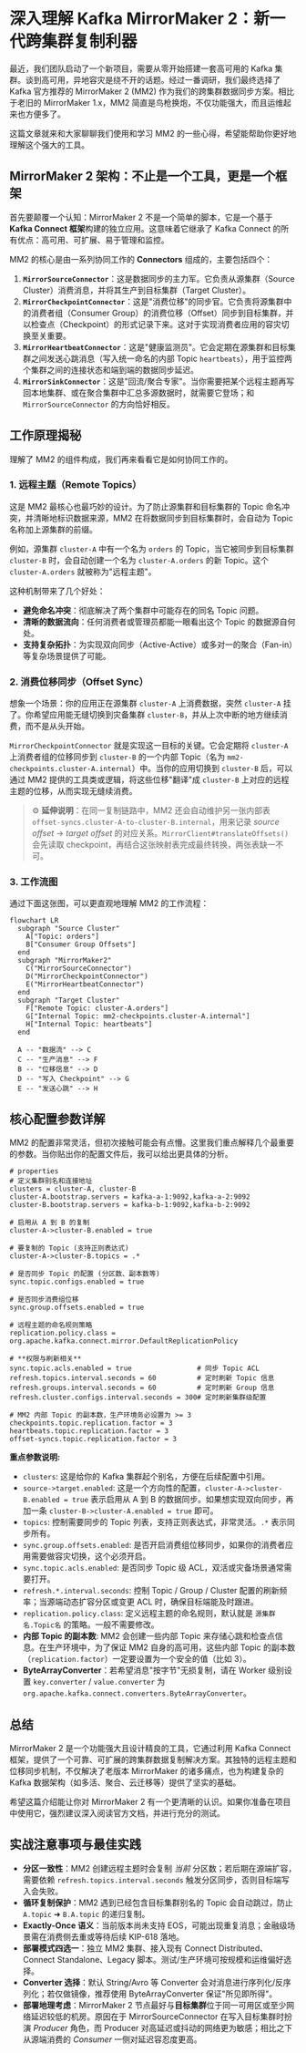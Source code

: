 # 深入理解 Kafka MirrorMaker 2：新一代跨集群复制利器

最近，我们团队启动了一个新项目，需要从零开始搭建一套高可用的 Kafka 集群。谈到高可用，异地容灾是绕不开的话题。经过一番调研，我们最终选择了 Kafka 官方推荐的 MirrorMaker 2 (MM2) 作为我们的跨集群数据同步方案。相比于老旧的 MirrorMaker 1.x，MM2 简直是鸟枪换炮，不仅功能强大，而且运维起来也方便多了。

这篇文章就来和大家聊聊我们使用和学习 MM2 的一些心得，希望能帮助你更好地理解这个强大的工具。

## MirrorMaker 2 架构：不止是一个工具，更是一个框架

首先要颠覆一个认知：MirrorMaker 2 不是一个简单的脚本，它是一个基于 **Kafka Connect 框架**构建的独立应用。这意味着它继承了 Kafka Connect 的所有优点：高可用、可扩展、易于管理和监控。

MM2 的核心是由一系列协同工作的 **Connectors** 组成的，主要包括四个：

1.  **`MirrorSourceConnector`**：这是数据同步的主力军。它负责从源集群（Source Cluster）消费消息，并将其生产到目标集群（Target Cluster）。
2.  **`MirrorCheckpointConnector`**：这是"消费位移"的同步官。它负责将源集群中的消费者组（Consumer Group）的消费位移（Offset）同步到目标集群，并以检查点（Checkpoint）的形式记录下来。这对于实现消费者应用的容灾切换至关重要。
3.  **`MirrorHeartbeatConnector`**：这是"健康监测员"。它会定期在源集群和目标集群之间发送心跳消息（写入统一命名的内部 Topic `heartbeats`），用于监控两个集群之间的连接状态和端到端的数据同步延迟。
4.  **`MirrorSinkConnector`**：这是"回流/聚合专家"。当你需要把某个远程主题再写回本地集群、或在聚合集群中汇总多源数据时，就需要它登场；和 `MirrorSourceConnector` 的方向恰好相反。

## 工作原理揭秘

理解了 MM2 的组件构成，我们再来看看它是如何协同工作的。

### 1. 远程主题（Remote Topics）

这是 MM2 最核心也最巧妙的设计。为了防止源集群和目标集群的 Topic 命名冲突，并清晰地标识数据来源，MM2 在将数据同步到目标集群时，会自动为 Topic 名称加上源集群的前缀。

例如，源集群 `cluster-A` 中有一个名为 `orders` 的 Topic，当它被同步到目标集群 `cluster-B` 时，会自动创建一个名为 `cluster-A.orders` 的新 Topic。这个 `cluster-A.orders` 就被称为"远程主题"。

这种机制带来了几个好处：
*   **避免命名冲突**：彻底解决了两个集群中可能存在的同名 Topic 问题。
*   **清晰的数据流向**：任何消费者或管理员都能一眼看出这个 Topic 的数据源自何处。
*   **支持复杂拓扑**：为实现双向同步（Active-Active）或多对一的聚合（Fan-in）等复杂场景提供了可能。

### 2. 消费位移同步（Offset Sync）

想象一个场景：你的应用正在源集群 `cluster-A` 上消费数据，突然 `cluster-A` 挂了。你希望应用能无缝切换到灾备集群 `cluster-B`，并从上次中断的地方继续消费，而不是从头开始。

`MirrorCheckpointConnector` 就是实现这一目标的关键。它会定期将 `cluster-A` 上消费者组的位移同步到 `cluster-B` 的一个内部 Topic（名为 `mm2-checkpoints.cluster-A.internal`）中。当你的应用切换到 `cluster-B` 后，可以通过 MM2 提供的工具类或逻辑，将这些位移"翻译"成 `cluster-B` 上对应的远程主题的位移，从而实现无缝续消费。

> ⚙️ **延伸说明**：在同一复制链路中，MM2 还会自动维护另一张内部表 `offset-syncs.cluster-A-to-cluster-B.internal`，用来记录 *source offset* → *target offset* 的对应关系。`MirrorClient#translateOffsets()` 会先读取 checkpoint，再结合这张映射表完成最终转换，两张表缺一不可。

### 3. 工作流图

通过下面这张图，可以更直观地理解 MM2 的工作流程：

```mermaid
flowchart LR
  subgraph "Source Cluster"
    A["Topic: orders"]
    B["Consumer Group Offsets"]
  end
  subgraph "MirrorMaker2"
    C("MirrorSourceConnector")
    D("MirrorCheckpointConnector")
    E("MirrorHeartbeatConnector")
  end
  subgraph "Target Cluster"
    F["Remote Topic: cluster-A.orders"]
    G["Internal Topic: mm2-checkpoints.cluster-A.internal"]
    H["Internal Topic: heartbeats"]
  end

  A -- "数据流" --> C
  C -- "生产消息" --> F
  B -- "位移信息" --> D
  D -- "写入 Checkpoint" --> G
  E -- "发送心跳" --> H
```

## 核心配置参数详解

MM2 的配置非常灵活，但初次接触可能会有点懵。这里我们重点解释几个最重要的参数。当你贴出你的配置文件后，我可以给出更具体的分析。

```properties
# properties
# 定义集群别名和连接地址
clusters = cluster-A, cluster-B
cluster-A.bootstrap.servers = kafka-a-1:9092,kafka-a-2:9092
cluster-B.bootstrap.servers = kafka-b-1:9092,kafka-b-2:9092

# 启用从 A 到 B 的复制
cluster-A->cluster-B.enabled = true

# 要复制的 Topic (支持正则表达式)
cluster-A->cluster-B.topics = .*

# 是否同步 Topic 的配置 (分区数、副本数等)
sync.topic.configs.enabled = true

# 是否同步消费组位移
sync.group.offsets.enabled = true

# 远程主题的命名规则策略
replication.policy.class = org.apache.kafka.connect.mirror.DefaultReplicationPolicy

# **权限与刷新相关**
sync.topic.acls.enabled = true                # 同步 Topic ACL
refresh.topics.interval.seconds = 60          # 定时刷新 Topic 信息
refresh.groups.interval.seconds = 60          # 定时刷新 Group 信息
refresh.cluster.configs.interval.seconds = 300# 定时刷新集群级配置

# MM2 内部 Topic 的副本数，生产环境务必设置为 >= 3
checkpoints.topic.replication.factor = 3
heartbeats.topic.replication.factor = 3
offset-syncs.topic.replication.factor = 3
```

**重点参数说明:**

*   `clusters`: 这是给你的 Kafka 集群起个别名，方便在后续配置中引用。
*   `source->target.enabled`: 这是一个方向性的配置，`cluster-A->cluster-B.enabled = true` 表示启用从 A 到 B 的数据同步。如果想实现双向同步，再加一条 `cluster-B->cluster-A.enabled = true` 即可。
*   `topics`: 控制需要同步的 Topic 列表，支持正则表达式，非常灵活。`.*` 表示同步所有。
*   `sync.group.offsets.enabled`: 是否开启消费组位移同步，如果你的消费者应用需要做容灾切换，这个必须开启。
*   `sync.topic.acls.enabled`: 是否同步 Topic 级 ACL，双活或灾备场景通常需要打开。
*   `refresh.*.interval.seconds`: 控制 Topic / Group / Cluster 配置的刷新频率；当源端动态扩容分区或变更 ACL 时，确保目标端能及时跟进。
*   `replication.policy.class`: 定义远程主题的命名规则，默认就是 `源集群名.Topic名` 的策略。一般不需要修改。
*   **内部 Topic 的副本数**: MM2 会创建一些内部 Topic 来存储心跳和检查点信息。在生产环境中，为了保证 MM2 自身的高可用，这些内部 Topic 的副本数（`replication.factor`）一定要设置为一个安全的值（比如 3）。
*   **ByteArrayConverter**：若希望消息"按字节"无损复制，请在 Worker 级别设置 `key.converter` / `value.converter` 为 `org.apache.kafka.connect.converters.ByteArrayConverter`。

## 总结

MirrorMaker 2 是一个功能强大且设计精良的工具，它通过利用 Kafka Connect 框架，提供了一个可靠、可扩展的跨集群数据复制解决方案。其独特的远程主题和位移同步机制，不仅解决了老版本 MirrorMaker 的诸多痛点，也为构建复杂的 Kafka 数据架构（如多活、聚合、云迁移等）提供了坚实的基础。

希望这篇介绍能让你对 MirrorMaker 2 有一个更清晰的认识。如果你准备在项目中使用它，强烈建议深入阅读官方文档，并进行充分的测试。

## 实战注意事项与最佳实践

* **分区一致性**：MM2 创建远程主题时会复制 *当前* 分区数；若后期在源端扩容，需要依赖 `refresh.topics.interval.seconds` 触发分区同步，否则目标端写入会失败。
* **循环复制保护**：MM2 遇到已经包含目标集群别名的 Topic 会自动跳过，防止 `A.topic` ➜ `B.A.topic` 的递归复制。
* **Exactly-Once 语义**：当前版本尚未支持 EOS，可能出现重复消息；金融级场景需在消费侧去重或等待后续 KIP-618 落地。
* **部署模式四选一**：独立 MM2 集群、接入现有 Connect Distributed、Connect Standalone、Legacy 脚本。测试/生产环境可按规模和运维偏好选择。
* **Converter 选择**：默认 String/Avro 等 Converter 会对消息进行序列化/反序列化；若仅做镜像，推荐使用 ByteArrayConverter 保证"所见即所得"。
* **部署地理考虑**：MirrorMaker 2 节点最好与**目标集群**位于同一可用区或至少网络延迟较低的机房。原因在于 MirrorSourceConnector 在写入目标集群时扮演 *Producer* 角色，而 Producer 对高延迟或抖动的网络更为敏感；相比之下从源端消费的 *Consumer* 一侧对延迟容忍度更高。
